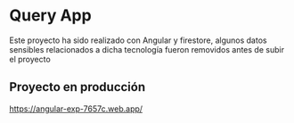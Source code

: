 # Query App

Este proyecto ha sido realizado con Angular y firestore, algunos datos sensibles relacionados a dicha tecnología fueron removidos antes de subir el proyecto

## Proyecto en producción
https://angular-exp-7657c.web.app/
